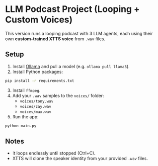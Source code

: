 # LLM Podcast Project (Looping + Custom Voices)

This version runs a looping podcast with 3 LLM agents, each using their own **custom-trained XTTS voice** from `.wav` files.

## Setup

1. Install [Ollama](https://ollama.com) and pull a model (e.g. `ollama pull llama3`).
2. Install Python packages:
```bash
pip install -r requirements.txt
```
3. Install `ffmpeg`.
4. Add your `.wav` samples to the `voices/` folder:
   - `voices/tony.wav`
   - `voices/zay.wav`
   - `voices/max.wav`
5. Run the app:
```bash
python main.py
```

## Notes
- It loops endlessly until stopped (Ctrl+C).
- XTTS will clone the speaker identity from your provided `.wav` files.

